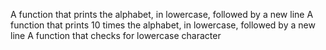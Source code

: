 A function that prints the alphabet, in lowercase, followed by a new line
A function that prints 10 times the alphabet, in lowercase, followed by a new line 
A function that checks for lowercase character
